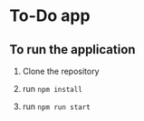 # To-Do app


## To run the application

1. Clone the repository

2. run ``` npm install ```

3. run ``` npm run start ```
